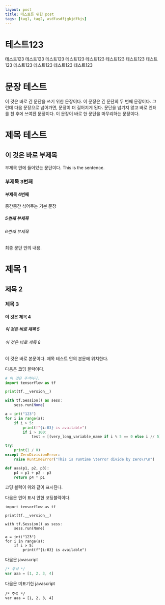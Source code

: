 ```yaml
---
layout: post
title: 테스트를 위한 post
tags: [tag1, tag2, asdfasdfjgkjdfkjs]
---
```


# 테스트123
테스트123 테스트123 테스트123 테스트123 테스트123 테스트123 테스트123 테스트123 테스트123 테스트123 테스트123 테스트123

# 문장 테스트
이 것은 바로 긴 문단을 쓰기 위한 문장이다. 이 문장은 긴 문단의 두 번째 문장이다. 그런데 다음 문장으로 넘어가면, 문장이 더 길어지게 된다.
문단을 넘기지 않고 바로 엔터를 친 후에 쓰여진 문장이다. 이 문장이 바로 한 문단을 마무리하는 문장이다.

# 제목 테스트
## 이 것은 바로 부제목
부제목 안에 들어있는 문단이다.
This is the sentence.
### 부제목 3번째
#### 부제목 4번째
중간중간 섞어주는 기본 문장
##### 5번째 부제목
###### 6번째 부제목
최종 문단 안의 내용.

# 제목 1
## 제목 2
### 제목 3
#### 이 것은 제목 4
##### 이 것은 바로 제목 5
###### 이 것은 바로 제목 6
이 것은 바로 본문이다. 제목 테스트 안의 본문에 위치한다.

다음은 코딩 블럭이다.
```python
# 이 것은 주석이다.
import tensorflow as tf

print(tf.__version__)

with tf.Session() as sess:
    sess.run(None)

a = int("123")
for i in range(a):
    if i > 5:
        print(f"{i:03} is available")
        if i > 100:
            test = [(very_long_variable_name if i % 5 == 0 else i // 5) for very_long_variable_name in range(i) if i % 3 == 0]

try:
    print(1 / 0)
except ZeroDivisionError:
    raise RuntimeError("This is runtime \terror divide by zero\r\n")

def aaa(p1, p2, p3):
    p4 = p1 + p2 - p3
    return p4 * p1
```

코딩 블럭이 위와 같이 표시된다.

다음은 언어 표시 안한 코딩블럭이다.
```
import tensorflow as tf

print(tf.__version__)

with tf.Session() as sess:
    sess.run(None)

a = int("123")
for i in range(a):
    if i > 5:
        print(f"{i:03} is available")
```

다음은 javascript
```javascript
/* 주석 */
var aaa = [1, 2, 3, 4]
```

다음은 미표기한 javascript
```
/* 주석 */
var aaa = [1, 2, 3, 4]
```